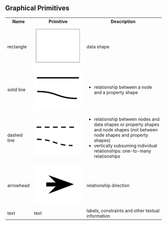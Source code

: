 ## Graphical Primitives</h2>

<table id="tab-vis-prim" class="small-images">
  <tr>
    <th>Name</th>
    <th>Primitive</th>
    <th>Description</th>
  </tr>
  <tr>
    <td>rectangle</td>
    <td><img src="./resources/images/primitives/rectangle.svg"/></td>
    <td>
       data shape
    </td>
  </tr>
  <tr>
    <td>solid line</td>
    <td><img src="./resources/images/primitives/solid-edge.svg"/></td>
    <td>
       <ul>
         <li>relationship between a node and a property shape</li>
       </ul>
    </td>
  </tr>
  <tr>
  <tr>
    <td>dashed line</td>
    <td><img src="./resources/images/primitives/dashed-edge.svg"/></td>
    <td>
      <ul>
        <li>relationship between nodes and data shapes or property shapes and node shapes (not between node shapes and property shapes)</li>
        <li>vertically subsuming individual relationships: one-to-many relationships</li>
      </ul>
    </td>
   </tr>

   <tr>
      <td>arrowhead</td>
      <td><img src="./resources/images/primitives/arrow-head.svg"/></td>
      <td>
        relationship direction
      </td>
   </tr>
   <tr>
      <td>text</td>
      <td>text</td>
      <td>labels, constraints and other textual information</td>
   </tr>
</table>
